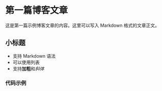 # 第一篇博客文章

这是第一篇示例博客文章的内容。这里可以写入 Markdown 格式的文章正文。

## 小标题

- 支持 Markdown 语法
- 可以使用列表
- 支持**加粗**和*斜体*

### 代码示例

